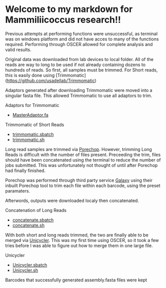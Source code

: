 # Welcome to my markdown for Mammiliicoccus research!!

Previous attempts at performing functions were unsuccessful, as terminal was on windows platform and did not have acces to many of the functions required. Performing through OSCER allowed for complete analysis and valid results.

Original data was downloaded from lab devices to local folder. All of the reads are way to long to be used if not already containing dozens to hundreds of reads. So first, all samples must be trimmed. For Short reads, this is easily done using [Trimmomatic] (https://github.com/usadellab/Trimmomatic)

Adaptors generated after downloading Trimmomatic were moved into a singular fasta file. This allowed Trimmomatic to use all adaptors to trim.

Adaptors for Trimmomatic
* [MasterAdaptor.fa](https://github.com/biol726314/MamiliicoccusResearch/blob/main/TrimmomaticAdapters/MasterAdaptor.fa)

Trimmomatic of Short Reads
* [trimmomatic.sbatch](https://github.com/biol726314/MamiliicoccusResearch/blob/main/Scripts/trimmomatic.sbatch)
* [trimmomatic.sh](https://github.com/biol726314/MamiliicoccusResearch/blob/main/Scripts/trimmomatic.sh)



Long read samples are trimmed via [Porechop](https://github.com/rrwick/Porechop). However, trimming Long Reads is difficult with the number of files present. Preceeding the trim, files should have been concatenated using the terminal to reduce the number of jobs submitted. This was unfortunately not thought of until after Porechop had finally finished.

Porechop was performed through third party service [Galaxy](https://usegalaxy.org/root?tool_id=toolshed.g2.bx.psu.edu/repos/iuc/porechop/porechop/0.2.4+galaxy0) using their inbuilt Porechop tool to trim each file within each barcode, using the preset paramaters.

Afterwords, outputs were downloaded localy then concatenated.

Concatenation of Long Reads
* [concatenate.sbatch](https://github.com/biol726314/MamiliicoccusResearch/blob/main/Scripts/concatenate.sbatch)
* [concatenate.sh](https://github.com/biol726314/MamiliicoccusResearch/blob/main/Scripts/concatenate.sh)

With both short and long reads trimmed, the two are finally able to be merged via [Unicycler](https://github.com/rrwick/Unicycler). This was my first time using OSCER, so it took a few tries before I was able to figure out how to merge them in one large file.

Unicycler
* [Unicycler.sbatch](https://github.com/biol726314/MamiliicoccusResearch/blob/main/Scripts/Unicycler.sbatch)
* [Unicycler.sh](https://github.com/biol726314/MamiliicoccusResearch/blob/main/Scripts/Unicycler.sh)

Barcodes that successfully generated assembly.fasta files were kept